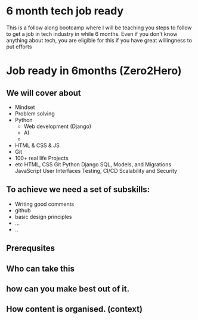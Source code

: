 # 6 month tech job ready
This is a follow along bootcamp where I will be teaching you steps to follow to get a job in tech industry in while 6 months. Even if you don't know anything about tech, you are eligible for this if you have great willingness to put efforts


# Job ready in 6months (Zero2Hero)


## We will cover about 

* Mindset
* Problem solving
* Python
    * Web development (Django)
    * AI
    * 
* HTML & CSS & JS
* Git
* 100+ real life Projects
* etc
HTML, CSS
Git
Python
Django
SQL, Models, and Migrations
JavaScript
User Interfaces
Testing, CI/CD
Scalability and Security


## To achieve we need a set of subskills:
- Writing good comments
- github
- basic design principles
- ...
- ..




## Prerequsites


## Who can take this


## how can you make best out of it.



## How content is organised. (context)
